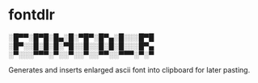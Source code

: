 # fontdlr

░█▀▀░█▀█░█▄░█░▀█▀░█▀▄░█░░░█▀█
░█▀░░█░█░█░▀█░░█░░█░█░█░░░█▀▄
░▀░░░▀▀▀░▀░░▀░░▀░░▀▀░░▀▀▀░▀░▀


Generates and inserts enlarged ascii font into clipboard for later pasting.
